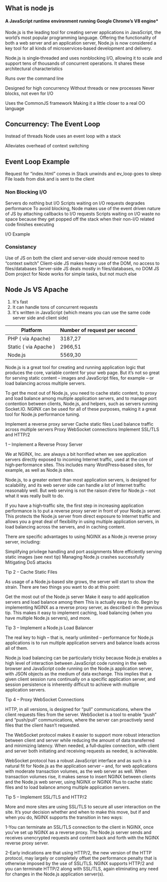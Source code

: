 

## **What is node js** 
 ####   A JavaScript runtime environment running Google Chrome’s V8 engine*
 
 Node.js is the leading tool for creating server applications in JavaScript, the world’s most popular programming language. Offering the functionality of both a web server and an application server, Node.js is now considered a key tool for all kinds of microservices‑based development and delivery. 
 
 Node.js is single‑threaded and uses nonblocking I/O, allowing it to scale and support tens of thousands of concurrent operations. It shares these architectural characteristics
 
 Runs over the command line  
 
  Designed for high concurrency
   Without threads or new processes
  Never blocks, not even for I/O
 
  Uses the CommonJS framework
   Making it a little closer to a real OO language
  
  
  
## Concurrency: The Event Loop
 
  Instead of threads Node uses an event loop with a stack
 
  Alleviates overhead of context switching
 
 
 
 
 
 
 ## Event Loop Example 
 
   Request for “index.html” comes in
   Stack unwinds and ev_loop goes to sleep
   File loads from disk and is sent to the client


 ### Non Blocking I/O

  Servers do nothing but I/O
  Scripts waiting on I/O requests degrades performance
   To avoid blocking, Node makes use of the event driven nature of JS by attaching callbacks to I/O requests
  Scripts waiting on I/O waste no space because they get popped off the stack when their non-I/O related code finishes executing


I/O Example


### Consistancy 

  Use of JS on both the client and server-side should remove need to “context switch”
  Client-side JS makes heavy use of the DOM, no access to files/databases
  Server-side JS deals mostly in files/databases, no DOM
 JS Dom project for Node works for simple tasks, but not much else


 
## Node Js VS Apache

1. It's fast
1. It can handle tons of concurrent requests
1. It's written in JavaScript (which means you can use the same code server side and client side)

Platform | Number of request per second
------------ | -------------
PHP ( via Apache) | 3187,27
Static ( via Apache ) | 2966,51
Node.js |  5569,30


Node.js is a great tool for creating and running application logic that produces the core, variable content for your web page. But it’s not so great for serving static content – images and JavaScript files, for example – or load balancing across multiple servers.

To get the most out of Node.js, you need to cache static content, to proxy and load balance among multiple application servers, and to manage port contention between clients, Node.js, and helpers, such as servers running Socket.IO. NGINX can be used for all of these purposes, making it a great tool for Node.js performance tuning.


Implement a reverse proxy server
Cache static files
Load balance traffic across multiple servers
Proxy WebSocket connections
Implement SSL/TLS and HTTP/2


1 – Implement a Reverse Proxy Server

We at NGINX, Inc. are always a bit horrified when we see application servers directly exposed to incoming Internet traffic, used at the core of high‑performance sites. This includes many WordPress‑based sites, for example, as well as Node.js sites.

Node.js, to a greater extent than most application servers, is designed for scalability, and its web server side can handle a lot of Internet traffic reasonably well. But web serving is not the raison d’etre for Node.js – not what it was really built to do.

If you have a high‑traffic site, the first step in increasing application performance is to put a reverse proxy server in front of your Node.js server. This protects the Node.js server from direct exposure to Internet traffic and allows you a great deal of flexibility in using multiple application servers, in load balancing across the servers, and in caching content.

There are specific advantages to using NGINX as a Node.js reverse proxy server, including:

Simplifying privilege handling and port assignments
More efficiently serving static images (see next tip)
Managing Node.js crashes successfully
Mitigating DoS attacks




Tip 2 – Cache Static Files

As usage of a Node.js‑based site grows, the server will start to show the strain. There are two things you want to do at this point:

Get the most out of the Node.js server
Make it easy to add application servers and load balance among them
This is actually easy to do. Begin by implementing NGINX as a reverse proxy server, as described in the previous tip. This makes it easy to implement caching, load balancing (when you have multiple Node.js servers), and more.


Tip 3 – Implement a Node.js Load Balancer

The real key to high – that is, nearly unlimited – performance for Node.js applications is to run multiple application servers and balance loads across all of them.

Node.js load balancing can be particularly tricky because Node.js enables a high level of interaction between JavaScript code running in the web browser and JavaScript code running on the Node.js application server, with JSON objects as the medium of data exchange. This implies that a given client session runs continually on a specific application server, and session persistence is inherently difficult to achieve with multiple application servers.


Tip 4 – Proxy WebSocket Connections

HTTP, in all versions, is designed for “pull” communications, where the client requests files from the server. WebSocket is a tool to enable “push” and “push/pull” communications, where the server can proactively send files that the client hasn’t requested.

The WebSocket protocol makes it easier to support more robust interaction between client and server while reducing the amount of data transferred and minimizing latency. When needed, a full‑duplex connection, with client and server both initiating and receiving requests as needed, is achievable.

WebSocket protocol has a robust JavaScript interface and as such is a natural fit for Node.js as the application server – and, for web applications with moderate transaction volumes, as the web server as well. When transaction volumes rise, it makes sense to insert NGINX between clients and the Node.js web server, using NGINX or NGINX Plus to cache static files and to load balance among multiple application servers.


Tip 5 – Implement SSL/TLS and HTTP/2


More and more sites are using SSL/TLS to secure all user interaction on the site. It’s your decision whether and when to make this move, but if and when you do, NGINX supports the transition in two ways:

1-You can terminate an SSL/TLS connection to the client in NGINX, once you’ve set up NGINX as a reverse proxy. The Node.js server sends and receives unencrypted requests and content back and forth with the NGINX reverse proxy server.

2-Early indications are that using HTTP/2, the new version of the HTTP protocol, may largely or completely offset the performance penalty that is otherwise imposed by the use of SSL/TLS. NGINX supports HTTP/2 and you can terminate HTTP/2 along with SSL/TLS, again eliminating any need for changes in the Node.js application server(s).

 

